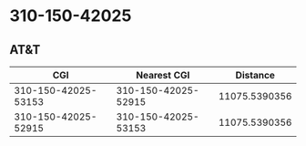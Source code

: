 # 310-150-42025
## AT&T


| CGI | Nearest CGI | Distance |
|-----|-------------|----------|
| 310-150-42025-53153 | 310-150-42025-52915 | 11075.5390356 |
| 310-150-42025-52915 | 310-150-42025-53153 | 11075.5390356 |
